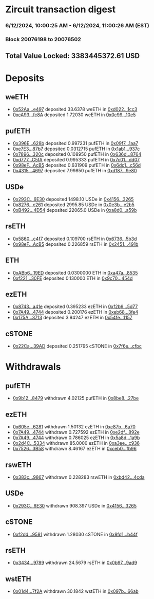 # Zircuit transaction digest
### 6/12/2024, 10:00:25 AM - 6/12/2024, 11:00:26 AM (EST)
### Block 20076198 to 20076502

## Total Value Locked: 3383445372.61 USD

# Deposits
## weETH
- [0x52Aa...e497](https://etherscan.io/address/0x52Aa899454998Be5b000Ad077a46Bbe360F4e497) deposited 33.6378 weETH in [0xd022...1cc3](https://etherscan.io/tx/0x52Aa899454998Be5b000Ad077a46Bbe360F4e497)
- [0xcA93...fc8A](https://etherscan.io/address/0xcA93ed0B2f7A9384Ba16F2d216747099673Bfc8A) deposited 1.72030 weETH in [0x0c99...10e5](https://etherscan.io/tx/0xcA93ed0B2f7A9384Ba16F2d216747099673Bfc8A)
## pufETH
- [0x396E...628b](https://etherscan.io/address/0x396EE25A0D480318310855EDd87EF0770eF3628b) deposited 0.997231 pufETH in [0x09f7...1aa7](https://etherscan.io/tx/0x396EE25A0D480318310855EDd87EF0770eF3628b)
- [0xe7E3...87b7](https://etherscan.io/address/0xe7E3B98e3e2496b1D19E42b3a8007b0111F587b7) deposited 0.0312715 pufETH in [0x1ab1...937c](https://etherscan.io/tx/0xe7E3B98e3e2496b1D19E42b3a8007b0111F587b7)
- [0x7896...320c](https://etherscan.io/address/0x7896156Bec3a0B46c74B4Bd0e39349d8e793320c) deposited 0.108950 pufETH in [0x636d...8764](https://etherscan.io/tx/0x7896156Bec3a0B46c74B4Bd0e39349d8e793320c)
- [0xd777...C5fA](https://etherscan.io/address/0xd777e556bfd1AcB2e1bBf501CeEF07DA0ce1C5fA) deposited 0.995333 pufETH in [0x7c01...dd07](https://etherscan.io/tx/0xd777e556bfd1AcB2e1bBf501CeEF07DA0ce1C5fA)
- [0x98eF...AcB5](https://etherscan.io/address/0x98eF55221315A949f2DE8a96418a2B998FF8AcB5) deposited 0.631909 pufETH in [0x6dc1...c56d](https://etherscan.io/tx/0x98eF55221315A949f2DE8a96418a2B998FF8AcB5)
- [0x4315...4697](https://etherscan.io/address/0x4315D24f163f971E276c22bF9D54B2966FED4697) deposited 7.99850 pufETH in [0xd187...9e80](https://etherscan.io/tx/0x4315D24f163f971E276c22bF9D54B2966FED4697)
## USDe
- [0x293C...6E30](https://etherscan.io/address/0x293C6937D8D82e05B01335F7B33FBA0c8e256E30) deposited 1498.10 USDe in [0x4156...3265](https://etherscan.io/tx/0x293C6937D8D82e05B01335F7B33FBA0c8e256E30)
- [0x8276...c261](https://etherscan.io/address/0x8276E9EaDdf1939e7085D94C75660e6825c6c261) deposited 2995.85 USDe in [0x0e3b...e2b5](https://etherscan.io/tx/0x8276E9EaDdf1939e7085D94C75660e6825c6c261)
- [0xB492...4D54](https://etherscan.io/address/0xB492C7652E306a6241c048E27f67617be72f4D54) deposited 22065.0 USDe in [0xa8d0...a59b](https://etherscan.io/tx/0xB492C7652E306a6241c048E27f67617be72f4D54)
## rsETH
- [0x5860...c4f7](https://etherscan.io/address/0x58605D60E2964Aa36D6cB4da23d9f9dDeC9Bc4f7) deposited 0.109700 rsETH in [0x6736...5b3d](https://etherscan.io/tx/0x58605D60E2964Aa36D6cB4da23d9f9dDeC9Bc4f7)
- [0x98eF...AcB5](https://etherscan.io/address/0x98eF55221315A949f2DE8a96418a2B998FF8AcB5) deposited 0.226859 rsETH in [0x2451...491b](https://etherscan.io/tx/0x98eF55221315A949f2DE8a96418a2B998FF8AcB5)
## ETH
- [0xABb6...19ED](https://etherscan.io/address/0xABb66648ABA46e17279B58b443FacA6b447e19ED) deposited 0.0300000 ETH in [0xa47a...8535](https://etherscan.io/tx/0xABb66648ABA46e17279B58b443FacA6b447e19ED)
- [0xf221...30FE](https://etherscan.io/address/0xf221d4a60E5610C74B017EcB3EaEf32Ca61730FE) deposited 0.130000 ETH in [0x9c70...454d](https://etherscan.io/tx/0xf221d4a60E5610C74B017EcB3EaEf32Ca61730FE)
## ezETH
- [0x8743...a41e](https://etherscan.io/address/0x87430f80f12ce92eaADD51D26e26dA71F4dCa41e) deposited 0.395233 ezETH in [0xf2b9...5d77](https://etherscan.io/tx/0x87430f80f12ce92eaADD51D26e26dA71F4dCa41e)
- [0x7A49...4744](https://etherscan.io/address/0x7A493Be5c2ce014cD049Bf178a1ac0Db1B434744) deposited 0.200176 ezETH in [0xeb68...3fe4](https://etherscan.io/tx/0x7A493Be5c2ce014cD049Bf178a1ac0Db1B434744)
- [0x175A...3713](https://etherscan.io/address/0x175AaE8695eB271Cc1D7D9D7F24C941Ff3d63713) deposited 3.94247 ezETH in [0x54fe...1157](https://etherscan.io/tx/0x175AaE8695eB271Cc1D7D9D7F24C941Ff3d63713)
## cSTONE
- [0x22Ca...39AD](https://etherscan.io/address/0x22Ca15D654293e5ebC5946b27Ae3924fbB2d39AD) deposited 0.251795 cSTONE in [0x7f6e...cfbc](https://etherscan.io/tx/0x22Ca15D654293e5ebC5946b27Ae3924fbB2d39AD)
# Withdrawals
## pufETH
- [0x9b12...8479](https://etherscan.io/address/0x9b12Fcd66435993902c168512dee85cCCd328479) withdrawn 4.02125 pufETH in [0x8be8...27be](https://etherscan.io/tx/0x9b12Fcd66435993902c168512dee85cCCd328479)
## ezETH
- [0x605e...6281](https://etherscan.io/address/0x605e96C52bbDc57493fEBdbe0121998f2A156281) withdrawn 1.50132 ezETH in [0xc87b...6a70](https://etherscan.io/tx/0x605e96C52bbDc57493fEBdbe0121998f2A156281)
- [0x7A49...4744](https://etherscan.io/address/0x7A493Be5c2ce014cD049Bf178a1ac0Db1B434744) withdrawn 0.727592 ezETH in [0xe2df...892e](https://etherscan.io/tx/0x7A493Be5c2ce014cD049Bf178a1ac0Db1B434744)
- [0x7A49...4744](https://etherscan.io/address/0x7A493Be5c2ce014cD049Bf178a1ac0Db1B434744) withdrawn 0.786025 ezETH in [0x5a8d...1a9b](https://etherscan.io/tx/0x7A493Be5c2ce014cD049Bf178a1ac0Db1B434744)
- [0x2d4C...5334](https://etherscan.io/address/0x2d4C0f33402C9b6F4aD6f70718D22Da2D4225334) withdrawn 85.0000 ezETH in [0xa3ee...c936](https://etherscan.io/tx/0x2d4C0f33402C9b6F4aD6f70718D22Da2D4225334)
- [0x7526...3B58](https://etherscan.io/address/0x75268438E0d8AB16f02b3c2e29aDa4f90E503B58) withdrawn 8.46167 ezETH in [0xceb0...fb96](https://etherscan.io/tx/0x75268438E0d8AB16f02b3c2e29aDa4f90E503B58)
## rswETH
- [0x383c...9867](https://etherscan.io/address/0x383ceaE217444a8719B6a4f7A9A8D60B8Dbf9867) withdrawn 0.228283 rswETH in [0xbd42...4cda](https://etherscan.io/tx/0x383ceaE217444a8719B6a4f7A9A8D60B8Dbf9867)
## USDe
- [0x293C...6E30](https://etherscan.io/address/0x293C6937D8D82e05B01335F7B33FBA0c8e256E30) withdrawn 908.397 USDe in [0x4156...3265](https://etherscan.io/tx/0x293C6937D8D82e05B01335F7B33FBA0c8e256E30)
## cSTONE
- [0xf2dd...9581](https://etherscan.io/address/0xf2dd349963097903bc490BEBA08CEa98202c9581) withdrawn 1.28030 cSTONE in [0x8fd1...b44f](https://etherscan.io/tx/0xf2dd349963097903bc490BEBA08CEa98202c9581)
## rsETH
- [0x3434...9789](https://etherscan.io/address/0x34349c5569e7B846c3558961552D2202760A9789) withdrawn 24.5679 rsETH in [0x0b97...9ad9](https://etherscan.io/tx/0x34349c5569e7B846c3558961552D2202760A9789)
## wstETH
- [0x01d4...7f2A](https://etherscan.io/address/0x01d4636330E24225f78a7571A5682dEbFe5c7f2A) withdrawn 30.1842 wstETH in [0x097b...66ab](https://etherscan.io/tx/0x01d4636330E24225f78a7571A5682dEbFe5c7f2A)
